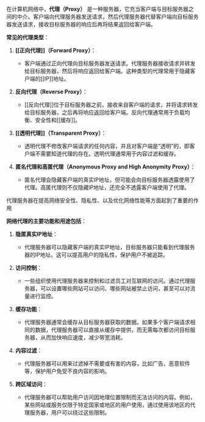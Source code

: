 在计算机网络中，**代理（Proxy）** 是一种服务器，它充当客户端与目标服务器之间的中介。客户端向代理服务器发送请求，然后代理服务器代替客户端向目标服务器发送请求，接收目标服务器的响应后再将结果返回给客户端。

**常见的代理类型**：

1. **[[正向代理]]（Forward Proxy）**：

    - 客户端通过正向代理向目标服务器发送请求。代理服务器接收请求并转发给目标服务器，然后将响应返回给客户端。这种类型的代理常用于隐藏客户端的[[IP]]地址。

2. **反向代理（Reverse Proxy）**：

    - [[反向代理]]位于目标服务器之前，接收来自客户端的请求，并将请求转发给目标服务器，之后再将响应返回给客户端。反向代理通常用于负载均衡、安全性和[[缓存]]。

3. **[[透明代理]]（Transparent Proxy）**：

    - 透明代理不修改客户端请求的任何内容，并且对客户端是“透明”的，即客户端不需要知道代理的存在。透明代理通常用于内容过滤和缓存。

4. **匿名代理和高匿代理（Anonymous Proxy and High Anonymity Proxy）**：

    - 匿名代理会隐藏客户端的真实IP地址，但可能会向目标服务器透露使用了代理。高匿代理则不仅隐藏IP地址，还完全不透露客户端使用了代理。

代理服务器在提高网络安全性、隐私性、以及优化网络性能等方面起到了重要的作用

**网络代理的主要功能和用途包括**：

1. **隐匿真实IP地址**：

    - 代理服务器可以隐藏客户端的真实IP地址，目标服务器只能看到代理服务器的IP地址。这可以提高用户的隐私性，保护用户不被追踪。

2. **访问控制**：

    - 一些组织使用代理服务器来控制和过滤员工对互联网的访问。通过代理服务器，可以设置哪些网站可以访问、哪些网站被禁止访问，甚至可以对流量进行监控。

3. **缓存功能**：

    - 代理服务器通常会缓存从目标服务器获取的数据。如果多个客户端请求相同的数据，代理服务器可以直接从缓存中提供，而无需每次都访问目标服务器，从而加快响应速度，减少带宽消耗。

4. **内容过滤**：

    - 代理服务器可以用来过滤掉不需要或有害的内容，比如广告、恶意软件等，保护用户免受不良内容的影响。

5. **跨区域访问**：

    - 代理服务器可以帮助用户访问因地理位置限制而无法访问的内容。例如，某些网站或服务仅限于特定国家或地区的用户使用，通过使用该地区的代理服务器，用户可以绕过这些限制。

